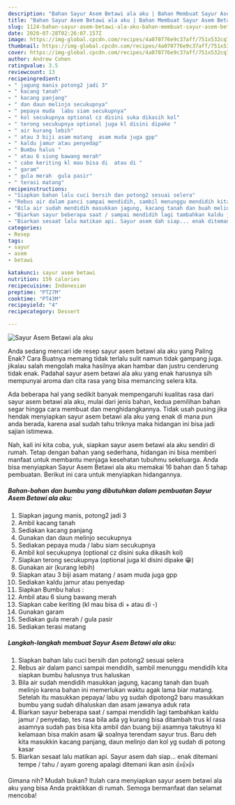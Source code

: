 ```yaml
---
description: "Bahan Sayur Asem Betawi ala aku | Bahan Membuat Sayur Asem Betawi ala aku Yang Lezat"
title: "Bahan Sayur Asem Betawi ala aku | Bahan Membuat Sayur Asem Betawi ala aku Yang Lezat"
slug: 1124-bahan-sayur-asem-betawi-ala-aku-bahan-membuat-sayur-asem-betawi-ala-aku-yang-lezat
date: 2020-07-28T02:26:07.157Z
image: https://img-global.cpcdn.com/recipes/4a070776e9c37aff/751x532cq70/sayur-asem-betawi-ala-aku-foto-resep-utama.jpg
thumbnail: https://img-global.cpcdn.com/recipes/4a070776e9c37aff/751x532cq70/sayur-asem-betawi-ala-aku-foto-resep-utama.jpg
cover: https://img-global.cpcdn.com/recipes/4a070776e9c37aff/751x532cq70/sayur-asem-betawi-ala-aku-foto-resep-utama.jpg
author: Andrew Cohen
ratingvalue: 3.5
reviewcount: 13
recipeingredient:
- " jagung manis potong2 jadi 3"
- " kacang tanah"
- " kacang panjang"
- " dan daun melinjo secukupnya"
- " pepaya muda  labu siam secukupnya"
- " kol secukupnya optional cz disini suka dikasih kol"
- " terong secukupnya optional juga kl disini dipake "
- " air kurang lebih"
- " atau 3 biji asam matang  asam muda juga gpp"
- " kaldu jamur atau penyedap"
- " Bumbu halus "
- " atau 6 siung bawang merah"
- " cabe keriting kl mau bisa di  atau di "
- " garam"
- " gula merah  gula pasir"
- " terasi matang"
recipeinstructions:
- "Siapkan bahan lalu cuci bersih dan potong2 sesuai selera"
- "Rebus air dalam panci sampai mendidih, sambil menunggu mendidih kita siapkan bumbu halusnya trus haluskan"
- "Bila air sudah mendidih masukkan jagung, kacang tanah dan buah melinjo karena bahan ini memerlukan waktu agak lama biar matang. Setelah itu masukkan pepaya/ labu yg sudah dipotong2 baru masukkan bumbu yang sudah dihaluskan dan asam jawanya aduk rata"
- "Biarkan sayur beberapa saat / sampai mendidih lagi tambahkan kaldu jamur / penyedap, tes rasa bila ada yg kurang bisa ditambah trus kl rasa asamnya sudah pas bisa kita ambil dan buang biji asamnya takutnya kl kelamaan bisa makin asam 😀 soalnya terendam sayur trus. Baru deh kita masukkin kacang panjang, daun melinjo dan kol yg sudah di potong kasar"
- "Biarkan sesaat lalu matikan api. Sayur asem dah siap... enak ditemani tempe / tahu / ayam goreng apalagi ditemani ikan asin 👍👍👍"
categories:
- Resep
tags:
- sayur
- asem
- betawi

katakunci: sayur asem betawi 
nutrition: 159 calories
recipecuisine: Indonesian
preptime: "PT27M"
cooktime: "PT43M"
recipeyield: "4"
recipecategory: Dessert

---
```



![Sayur Asem Betawi ala aku](https://img-global.cpcdn.com/recipes/4a070776e9c37aff/751x532cq70/sayur-asem-betawi-ala-aku-foto-resep-utama.jpg)

Anda sedang mencari ide resep sayur asem betawi ala aku yang Paling Enak? Cara Buatnya memang tidak terlalu sulit namun tidak gampang juga. jikalau salah mengolah maka hasilnya akan hambar dan justru cenderung tidak enak. Padahal sayur asem betawi ala aku yang enak harusnya sih mempunyai aroma dan cita rasa yang bisa memancing selera kita.



Ada beberapa hal yang sedikit banyak mempengaruhi kualitas rasa dari sayur asem betawi ala aku, mulai dari jenis bahan, kedua pemilihan bahan segar hingga cara membuat dan menghidangkannya. Tidak usah pusing jika hendak menyiapkan sayur asem betawi ala aku yang enak di mana pun anda berada, karena asal sudah tahu triknya maka hidangan ini bisa jadi sajian istimewa.


Nah, kali ini kita coba, yuk, siapkan sayur asem betawi ala aku sendiri di rumah. Tetap dengan bahan yang sederhana, hidangan ini bisa memberi manfaat untuk membantu menjaga kesehatan tubuhmu sekeluarga. Anda bisa menyiapkan Sayur Asem Betawi ala aku memakai 16 bahan dan 5 tahap pembuatan. Berikut ini cara untuk menyiapkan hidangannya.

<!--inarticleads1-->

##### Bahan-bahan dan bumbu yang dibutuhkan dalam pembuatan Sayur Asem Betawi ala aku:

1. Siapkan  jagung manis, potong2 jadi 3
1. Ambil  kacang tanah
1. Sediakan  kacang panjang
1. Gunakan  dan daun melinjo secukupnya
1. Sediakan  pepaya muda / labu siam secukupnya
1. Ambil  kol secukupnya (optional cz disini suka dikasih kol)
1. Siapkan  terong secukupnya (optional juga kl disini dipake 😁)
1. Gunakan  air (kurang lebih)
1. Siapkan  atau 3 biji asam matang / asam muda juga gpp
1. Sediakan  kaldu jamur atau penyedap
1. Siapkan  Bumbu halus :
1. Ambil  atau 6 siung bawang merah
1. Siapkan  cabe keriting (kl mau bisa di + atau di -)
1. Gunakan  garam
1. Sediakan  gula merah / gula pasir
1. Sediakan  terasi matang




<!--inarticleads2-->

##### Langkah-langkah membuat Sayur Asem Betawi ala aku:

1. Siapkan bahan lalu cuci bersih dan potong2 sesuai selera
1. Rebus air dalam panci sampai mendidih, sambil menunggu mendidih kita siapkan bumbu halusnya trus haluskan
1. Bila air sudah mendidih masukkan jagung, kacang tanah dan buah melinjo karena bahan ini memerlukan waktu agak lama biar matang. Setelah itu masukkan pepaya/ labu yg sudah dipotong2 baru masukkan bumbu yang sudah dihaluskan dan asam jawanya aduk rata
1. Biarkan sayur beberapa saat / sampai mendidih lagi tambahkan kaldu jamur / penyedap, tes rasa bila ada yg kurang bisa ditambah trus kl rasa asamnya sudah pas bisa kita ambil dan buang biji asamnya takutnya kl kelamaan bisa makin asam 😀 soalnya terendam sayur trus. Baru deh kita masukkin kacang panjang, daun melinjo dan kol yg sudah di potong kasar
1. Biarkan sesaat lalu matikan api. Sayur asem dah siap... enak ditemani tempe / tahu / ayam goreng apalagi ditemani ikan asin 👍👍👍




Gimana nih? Mudah bukan? Itulah cara menyiapkan sayur asem betawi ala aku yang bisa Anda praktikkan di rumah. Semoga bermanfaat dan selamat mencoba!
